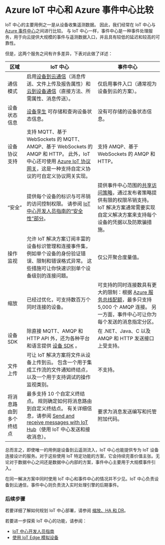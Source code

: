 <properties
    pageTitle="Azure IoT 中心与 Azure 事件中心的比较 | Azure"
    description="比较 IoT 中心与事件中心这两个 Azure服务，重点介绍功能差异和用例。比较内容包括支持的协议、设备管理、监视和文件上传。"
    services="iot-hub"
    documentationcenter=""
    author="fsautomata"
    manager="timlt"
    editor="" />
<tags
    ms.assetid="aeddea62-8302-48e2-9aad-c5a0e5f5abe9"
    ms.service="iot-hub"
    ms.devlang="na"
    ms.topic="article"
    ms.tgt_pltfrm="na"
    ms.workload="na"
    ms.date="01/31/2017"
    wacn.date="06/05/2017"
    ms.author="v-yiso" />

# <a name="comparison-of-azure-iot-hub-and-azure-event-hubs"></a>Azure IoT 中心和 Azure 事件中心比较
IoT 中心的主要用例之一是从设备收集遥测数据。 因此，我们经常在 IoT 中心与 [Azure 事件中心][Azure Event Hubs]之间进行比较。 与 IoT 中心一样，事件中心是一种事件处理服务，用于向云提供大规模的事件与遥测数据入口，并且具有较低的延迟和较高的可靠性。

但是，这两个服务之间有许多差异，下表对此做了详述：

| 区域 | IoT 中心 | 事件中心 |
| --- | --- | --- |
| 通信模式 | 启用[设备到云通信][lnk-d2c-guidance]（消息传送、文件上传及报告属性）和[云到设备通信][lnk-c2d-guidance]（直接方法、所需属性、消息传送）。 |仅启用事件入口（通常视为设备到云的方案）。 |
| 设备状态信息 | [设备孪生][lnk-twins] 可存储和查询设备状态信息。 | 没有可存储的设备状态信息。 |
| 设备协议支持 |支持 MQTT、基于 WebSockets 的 MQTT、AMQP、基于 WebSockets 的 AMQP 和 HTTP。 此外，IoT 中心还可使用 [Azure IoT 协议网关][lnk-azure-protocol-gateway]，这是一种支持自定义协议的可自定义协议网关实现。 |支持 AMQP、基于 WebSockets 的 AMQP 和 HTTP。 |
| “安全” |提供每个设备的标识与可吊销的访问控制权限。 请参阅 [IoT 中心开发人员指南的“安全性”部分]。 |提供事件中心范围的[共享访问策略][Event Hubs - security]，通过发布者策略提供有限的权限吊销支持。 IoT 解决方案通常需要实现自定义解决方案来支持每个设备的凭据以及防欺骗措施。 |
| 操作监视 |允许 IoT 解决方案订阅丰富的设备标识管理和连接事件集，例如单个设备的身份验证错误、限制和错误格式异常。 这些措施可让你快速识别单个设备级别的连接问题。 |仅公开聚合度量值。 |
| 缩放 |已经过优化，可支持数百万个同时连接的设备。 |可支持的同时连接数具有更大的限制：根据 [Azure 服务总线配额][Azure Service Bus quotas]，最多只支持 5,000 个 AMQP 连接。 另一方面，事件中心可让你为每个发送的消息指定分区。 |
| 设备 SDK |除直接 MQTT、AMQP 和 HTTP API 外，还为各种平台和语言提供 [设备 SDK][Azure IoT SDKs] 。 |在 .NET、Java、C 以及 AMQP 和 HTTP 发送接口上受支持。 |
| 文件上传 |可让 IoT 解决方案将文件从设备上传到云。 包含一个用于集成工作流的文件通知终结点，以及一个用于支持调试的操作监视类别。 | 不支持。 |
| 将消息路由到多个终结点 | 最多支持 10 个自定义终结点。 规则确定如何将消息路由到自定义终结点。 有关详细信息，请参阅 [Send and receive messages with IoT Hub][lnk-devguide-messaging]（使用 IoT 中心发送和接收消息）。 | 要求为消息发送编写和托管附加代码。 |

总而言之，即使唯一的用例是设备到云遥测流入，IoT 中心也能提供专为 IoT 设备连接设计的服务。对于这些使用 IoT 特定功能的方案，它会持续完善价值主张。无论对于数据中心之间还是数据中心内部的方案，事件中心主要用于大规模事件引入。

在同一解决方案中同时使用 IoT 中心和事件中心的情况并不少见。IoT 中心负责设备到云通信，事件中心则负责流入实时处理引擎的后期事件。

### <a name="next-steps"></a>后续步骤
若要详细了解如何规划 IoT 中心部署，请参阅 [缩放、HA 和 DR][lnk-scaling]。

若要进一步探索 IoT 中心的功能，请参阅：

* [IoT 中心开发人员指南][lnk-devguide]
* [使用 IoT Edge 模拟设备][lnk-gateway]

[lnk-twins]: /documentation/articles/iot-hub-devguide-device-twins/
[lnk-c2d-guidance]: /documentation/articles/iot-hub-devguide-c2d-guidance/
[lnk-d2c-guidance]: /documentation/articles/iot-hub-devguide-d2c-guidance/
[Azure Event Hubs]: /documentation/articles/event-hubs-what-is-event-hubs/
[IoT 中心开发人员指南的“安全性”部分]: /documentation/articles/iot-hub-devguide-security/
[Event Hubs - security]: /documentation/articles/event-hubs-authentication-and-security-model-overview/

[Azure Service Bus quotas]: /documentation/articles/service-bus-quotas/
[Azure IoT SDKs]: https://github.com/Azure/azure-iot-sdks
[lnk-azure-protocol-gateway]: /documentation/articles/iot-hub-protocol-gateway/

[lnk-scaling]: /documentation/articles/iot-hub-scaling/
[lnk-devguide]: /documentation/articles/iot-hub-devguide/
[lnk-gateway]: /documentation/articles/iot-hub-linux-gateway-sdk-simulated-device/
[lnk-devguide-messaging]: /documentation/articles/iot-hub-devguide-messaging/

